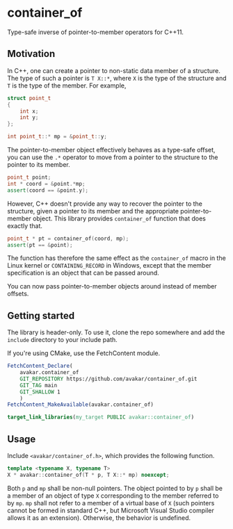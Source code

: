 # container_of

Type-safe inverse of pointer-to-member operators for C++11.

## Motivation

In C++, one can create a pointer to non-static data member of a structure.
The type of such a pointer is `T X::*`, where `X` is the type of the structure
and `T` is the type of the member. For example,

```cpp
struct point_t
{
    int x;
    int y;
};

int point_t::* mp = &point_t::y;
```

The pointer-to-member object effectively behaves as a type-safe offset,
you can use the `.*` operator to move from a pointer to the structure
to the pointer to its member.

```cpp
point_t point;
int * coord = &point.*mp;
assert(coord == &point.y);
```

However, C++ doesn't provide any way to recover the pointer to the structure,
given a pointer to its member and the appropriate pointer-to-member object.
This library provides `container_of` function that does exactly that.

```cpp
point_t * pt = container_of(coord, mp);
assert(pt == &point);
```

The function has therefore the same effect as
the `container_of` macro in the Linux kernel or `CONTAINING_RECORD` in Windows,
except that the member specification is an object that can be passed around.

You can now pass pointer-to-member objects around instead of member offsets.

## Getting started

The library is header-only. To use it, clone the repo somewhere
and add the `include` directory to your include path.

If you're using CMake, use the FetchContent module.

```cmake
FetchContent_Declare(
    avakar.container_of
    GIT_REPOSITORY https://github.com/avakar/container_of.git
    GIT_TAG main
    GIT_SHALLOW 1
    )
FetchContent_MakeAvailable(avakar.container_of)

target_link_libraries(my_target PUBLIC avakar::container_of)
```

## Usage

Include `<avakar/container_of.h>`, which provides the following function.

```cpp
template <typename X, typename T>
X * avakar::container_of(T * p, T X::* mp) noexcept;
```

Both `p` and `mp` shall be non-null pointers.
The object pointed to by `p` shall be a member of an object of type `X`
corresponding to the member referred to by `mp`. `mp` shall not
refer to a member of a virtual base of `X` (such pointers cannot be
formed in standard C++, but Microsoft Visual Studio compiler
allows it as an extension). Otherwise, the behavior is undefined.


